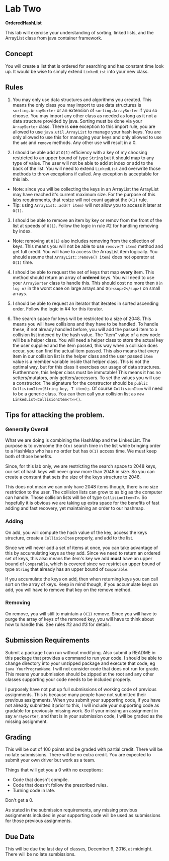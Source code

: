 # Lab Two
**OrderedHashList**

This lab will exercise your understanding of sorting, linked lists, and the ArrayList class from java container framework.

## Concept
You will create a list that is ordered for searching and has constant time look up. It would be wise to simply extend `LinkedList` into your new class.

## Rules

1. You may only use data structures and algorithms you created. This means the only class you may import to use data structures is `sorting.ArraySorter` or an extension of `sorting.ArraySorter` if you so choose. You may import any other class as needed as long as it not a data structure provided by java. Sorting must be done via your `ArraySorter` class. There is **one** exception to this import rule, you are allowed to use `java.util.ArrayList` to manage your hash keys. You  are only allowed to use this for managing your keys and only allowed to use the `add` and `remove` methods. Any other use will result in a 0.


2. I should be able add at `O(1)` efficiency with a key of my choosing restricted to an upper bound of type `String` but it should map to any type of value. The user will not be able to add at index or add to the back of the list. You will need to extend `LinkedList` and overwrite those methods to throw exceptions if called. Any exception is acceptable for this lab.

  * Note: since you will be collecting the keys in an ArrayList the ArrayList may have reached it's current maximum size. For the purpose of this labs requirements, that resize will not count against the `O(1)` rule.
  * Tip: using `ArrayList::add(T item)` will not allow you to access it later at `O(1)`.

3. I should be able to remove an item by key or remov from the front of the list at speeds of `O(1)`. Follow the logic in rule #2 for handling removing by index.
  * Note: removing at `O(1)` also includes removing from the collection of keys. This means you will not be able to use `remove(T item)` method and get full credit. You will have to access the ArrayList item logically. You should assume that `ArrayList::remove(T item)` does not operator at `O(1)` time.

4. I should be able to request the set of keys that map **every** item. This method should return an array of **ordered** keys. You will need to use your `ArraySorter` class to handle this. This should cost no more then `O(n log n)` in the worst case on large arrays and `O(n<sup>2</sup>)` on small arrays.

5. I should be able to request an iterator that iterates in sorted ascending order. Follow the logic in #4 for this iterator.

6. The search space for keys will be restricted to a size of 2048. This means you will have collisions and they have to be handled. To handle these, if not already handled before, you will add the passed item to a collision list indexed by the hash value. The "item" value of a new node will be a helper class. You will need a helper class to store the actual key the user supplied and the item passed, this way when a collision does occur, you can find the actual item passed. This also means that every item in our collision list is the helper class and the user passed `item` value is a member variable inside that helper class. This is not the optimal way, but for this class it exercises our usage of data structures. Furthermore, this helper class must be immutable! This means it has no setters/mutators, only getters/accessors. To set the values you will use a constructor. The signature for the constructor should be `public CollisionItem(String key, T item);`. Of course `CollisionItem` will need to be a generic class. You can then call your collision list as `new LinkedList<CollisionItem<T>>()`.


## Tips for attacking the problem.
### Generally Overall
What we are doing is combining the HashMap and the LinkedList. The purpose is to overcome the `O(n)` search time in the list while bringing order to a HashMap who has no order but has `O(1)` access time. We must keep both of those benefits.

Since, for this lab only, we are restricting the search space to 2048 keys, our set of hash keys will never grow more than 2048 in size. So you can create a constant that sets the size of the keys structure to 2048.

This does not mean we can only have 2048 items though, there is no size restriction to the user. The collision lists can grow to as big as the computer can handle.  Those collision lists will be of type `CollisionItem<T>`. So hopefully it is obvious we are taking up extra space for the benefits of fast adding and fast recovery, yet maintaining an order to our hashmap.

### Adding
On add, you will compute the hash value of the key, access the keys structure, create a `CollisionItem` properly, and add to the list.

Since we will never add a set of items at once, you can take advantage of this by accumulating keys as they add. Since we need to return an ordered set of keys, this also means the item's key we add **must** have an upper bound of `Comparable`, which is covered since we restrict an upper bound of type `String` that already has an upper bound of `Comparable`.

If you accumulate the keys on add, then when returning keys you can call sort on the array of keys. Keep in mind though, if you accumulate keys on add, you will have to remove that key on the remove method.

### Removing
On remove, you will still to maintain a `O(1)` remove. Since you will have to purge the array of keys of the removed key, you will have to think about how to handle this. See rules #2 and #3 for details.

## Submission Requirements
Submit a package I can run without modifying. Also submit a README in this package that provides a command to run your code. I should be able to change directory into your unzipped package and execute that code, eg `java YourProgramName`. I will not consider code that does not run for grade. This means your submission should be zipped at the root and any other classes supporting your code needs to be included properly.

I purposely have not put up full submissions of working code of previous assignments. This is because many people have not submitted their previous assignments. When you submit your supporting code, if you have not already submitted it prior to this, I will include your supporting code as gradable for previously missing work. So if your missing an assignment in say `ArraySorter`, and that is in your submission code, I will be graded as the missing assignment.

## Grading
This will be out of 100 points and be graded with partial credit. There will be no late submissions. There will be no extra credit. You are expected to submit your own driver but work as a team.

Things that will get you a 0 with no exceptions:
  * Code that doesn't compile.
  * Code that doesn't follow the prescribed rules.
  * Turning code in late.

Don't get a 0.

As stated in the submission requirements, any missing previous assignments included in your supporting code will be used as submissions for those previous assignments.

## Due Date
This will be due the last day of classes, December 9, 2016, at midnight. There will be no late sumbissions.

